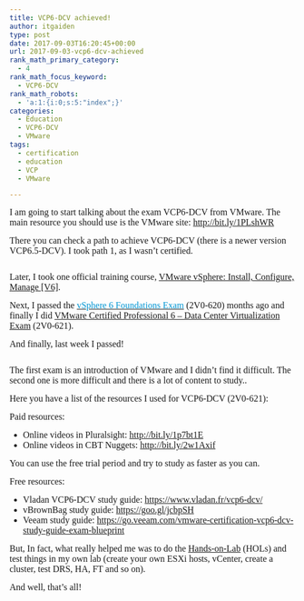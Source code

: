 ```yaml
---
title: VCP6-DCV achieved!
author: itgaiden
type: post
date: 2017-09-03T16:20:45+00:00
url: 2017-09-03-vcp6-dcv-achieved
rank_math_primary_category:
  - 4
rank_math_focus_keyword:
  - VCP6-DCV
rank_math_robots:
  - 'a:1:{i:0;s:5:"index";}'
categories:
  - Education
  - VCP6-DCV
  - VMware
tags:
  - certification
  - education
  - VCP
  - VMware

---
```

<span style="font-size: 16px; font-family: Didact Gothic;">I am going to start talking about the exam VCP6-DCV from VMware. The main resource you should use is the VMware site: <a href="http://bit.ly/1PLshWR">http://bit.ly/1PLshWR</a></span>

<span style="font-family: Didact Gothic; font-size: 16px;">There you can check a path to achieve VCP6-DCV (there is a newer version VCP6.5-DCV). I took path 1, as I wasn&#8217;t certified.</span>

<span style="font-size: 16px; font-family: Didact Gothic;"><img src="http://wp.docker.localhost:8000/wp-content/uploads/2017/09/090317_1620_VCP6DCVachi1.png" alt="" /></span>

<span style="font-family: Didact Gothic; font-size: 16px;">Later, I took <a name="&lpos=apps_scodevmw_:_270"></a>one official training course, <a href="http://mylearn.vmware.com/mgrreg/courses.cfm?ui=www_edu&a=one&id_subject=60901">VMware vSphere: Install, Configure, Manage [V6]</a>.</span>

<span style="font-family: Didact Gothic; font-size: 16px;">Next, I passed the <a href="https://mylearn.vmware.com/mgrReg/plan.cfm?plan=64179&ui=www_cert"><span style="color: #0095d3;">vSphere 6 Foundations Exam</span></a> (2V0-620<a name="&lpos=apps_scodevmw_:_250"></a>) months ago and finally I did <a href="https://mylearn.vmware.com/mgrReg/plan.cfm?plan=64180&ui=www_cert">VMware Certified Professional 6 – Data Center Virtualization Exam</a> (2V0-621).</span>

<span style="font-size: 16px; font-family: Didact Gothic;">And finally, last week I passed!</span>

<span style="font-size: 16px; font-family: Didact Gothic;"><img src="http://wp.docker.localhost:8000/wp-content/uploads/2017/09/090317_1620_VCP6DCVachi2.png" alt="" /></span>

<span style="font-size: 16px; font-family: Didact Gothic;">The first exam is an introduction of VMware and I didn&#8217;t find it difficult. The second one is more difficult and there is a lot of content to study..</span>

<span style="font-size: 16px; font-family: Didact Gothic;">Here you have a list of the resources I used for VCP6-DCV (2V0-621):</span>

<span style="font-size: 16px; font-family: Didact Gothic;">Paid resources:</span>

  * <span style="font-size: 16px; font-family: Didact Gothic;">Online videos in Pluralsight: <a href="http://bit.ly/1p7bt1E">http://bit.ly/1p7bt1E</a></span>
  * <span style="font-size: 16px; font-family: Didact Gothic;">Online videos in CBT Nuggets: <a href="http://bit.ly/2w1Axif">http://bit.ly/2w1Axif</a></span>

<span style="font-size: 16px; font-family: Didact Gothic;">You can use the free trial period and try to study as faster as you can.</span>

<span style="font-size: 16px; font-family: Didact Gothic;">Free resources:</span>

  * <span style="font-size: 16px; font-family: Didact Gothic;">Vladan VCP6-DCV study guide: <a href="https://www.vladan.fr/vcp6-dcv/">https://www.vladan.fr/vcp6-dcv/</a></span>
  * <span style="font-size: 16px; font-family: Didact Gothic;">vBrownBag study guide: <a href="https://goo.gl/jcbpSH">https://goo.gl/jcbpSH</a></span>
  * <span style="font-size: 16px; font-family: Didact Gothic;">Veeam study guide: <a href="https://go.veeam.com/vmware-certification-vcp6-dcv-study-guide-exam-blueprint">https://go.veeam.com/vmware-certification-vcp6-dcv-study-guide-exam-blueprint</a></span>

<span style="font-size: 16px; font-family: Didact Gothic;">But, In fact, what really helped me was to do the <a href="https://labs.hol.vmware.com/HOL/catalogs/">Hands-on-Lab</a> (HOLs) and test things in my own lab (create your own ESXi hosts, vCenter, create a cluster, test DRS, HA, FT and so on).</span>

<span style="font-size: 16px; font-family: Didact Gothic;">And well, that&#8217;s all!</span>